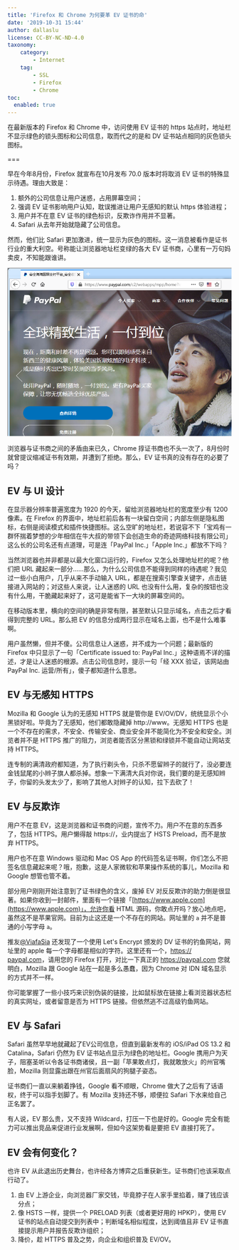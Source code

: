 ```yaml
---
title: 'Firefox 和 Chrome 为何要革 EV 证书的命'
date: '2019-10-31 15:44'
author: dallaslu
license: CC-BY-NC-ND-4.0
taxonomy:
    category:
        - Internet
    tag:
        - SSL
        - Firefox
        - Chrome
toc:
  enabled: true
---
```


在最新版本的 Firefox 和 Chrome 中，访问使用 EV 证书的 https 站点时，地址栏不显示绿色的锁头图标和公司信息，取而代之的是和 DV 证书站点相同的灰色锁头图标。

===

早在今年8月份，Firefox 就宣布在10月发布 70.0 版本时将取消 EV 证书的特殊显示待遇。理由大致是：

1. 额外的公司信息让用户迷惑，占用屏幕空间；
2. 强调 EV 证书影响用户认知，耽误推进让用户无感知的默认 https 体验进程；
3. 用户并不在意 EV 证书的绿色标识，反欺诈作用并不显著。
4. Safari 从去年开始就隐藏了公司信息。

然而，他们比 Safari 更加激进，统一显示为灰色的图标。这一消息被看作是证书行业的重大利空。号称能让浏览器地址栏变绿的各大 EV 证书商，心里有一万句妈卖皮，不知能跟谁讲。

![firefox-paypal](firefox-paypal.png "firefox-paypal")

浏览器与证书商之间的矛盾由来已久，Chrome 㨃证书商也不头一次了，8月份时就曾提议缩减证书有效期，并遭到了拒绝。那么，EV 证书真的没有存在的必要了吗？

## EV 与 UI 设计

在显示器分辨率普遍宽度为 1920 的今天，留给浏览器地址栏的宽度至少有 1200 像素。在 Firefox 的界面中，地址栏前后各有一块留白空间；内部左侧是隐私图标，右侧是阅读模式和插件快捷图标。这么空旷的地址栏，若说容不下「宝鸡有一群怀揣着梦想的少年相信在牛大叔的带领下会创造生命的奇迹网络科技有限公司」这么长的公司名还有点道理，可是连「PayPal Inc.」「Apple Inc.」都放不下吗？

当然浏览器也并非都是以最大化窗口运行的，Firefox 又怎么处理地址栏的呢？他们把 URL 藏起来一部分……那么，为什么公司信息不能得到同样的待遇呢？我见过一些小白用户，几乎从来不手动输入 URL，都是在搜索引擎查关键字，点击链接进入网站的；对这些人来说，让人迷惑的 URL 也没有什么用，复杂的按钮也没有什么用，干脆藏起来好了，这可是能省下一大块的屏幕空间的。

在移动版本里，横向的空间的确是非常有限，甚至默认只显示域名，点击之后才看得到完整的 URL。那么把 EV 的信息分成两行显示在域名上面，也不是什么难事啊。

用户虽然懒，但并不傻。公司信息让人迷惑，并不成为一个问题；最新版的 Firefox 中只显示了一句「Certificate issued to: PayPal Inc.」这种语焉不详的描述，才是让人迷惑的根源。点击公司信息时，提示一句「经 XXX 验证，该网站由 PayPal Inc. 运营/所有」，傻子都知道什么意思。

## EV 与无感知 HTTPS

Mozilla 和 Google 认为的无感知 HTTPS 就是管你是 EV/OV/DV，统统显示个小黑锁好啦。毕竟为了无感知，他们都敢隐藏掉 http://www。无感知 HTTPS 也是一个不存在的需求，不安全、传输安全、商业安全并不能简化为不安全和安全。浏览者并不是 HTTPS 推广的阻力，浏览者能否区分黑锁和绿锁并不能自动让网站支持 HTTPS。

连专制的满清政府都知道，为了执行剃头令，只杀不愿留辫子的就行了，没必要连金钱鼠尾的小辫子旗人都杀掉。想象一下满清大兵对你说，我们要的是无感知辫子，你留的头发太少了，影响了其他人对辫子的认知，拉下去砍了！

## EV 与反欺诈

用户不在意 EV，这是浏览器和证书商的问题，宣传不力。用户不在意的东西多了，包括 HTTPS。用户懒得敲 https://，业内提出了 HSTS Preload，而不是放弃 HTTPS。

用户也不在意 Windows 驱动和 Mac OS App 的代码签名证书啊，你们怎么不把签名信息藏起来呢？哦，抱歉，这是人家微软和苹果操作系统的事儿，Mozilla 和 Google 想管也管不着。

部分用户刚刚开始注意到了证书绿色的含义，废掉 EV 对反反欺诈的助力倒是很显著。如果你收到一封邮件，里面有一个链接「[https://www.apple.com](https://www.аpple.com)」，允许你看 HTML 源码，你敢点开吗？放心地点吧，虽然这不是苹果官网。目前为止这还是一个不存在的网站。网址里的 `а` 并不是普通的小写字母 `a`。

推友[@ViafaSia](https://twitter.com/ViafaSia/status/854051035580481536) 还发现了一个使用 Let's Encrypt 颁发的 DV 证书的钓鱼网站，网址里的 apple 每一个字母都是相似的字符。这里还有一个，<https://раураӏ.com>，请用您的 Firefox 打开，对比一下真正的 <https://paypal.com> 您就明白，Mozilla 跟 Google 站在一起是多么愚蠢，因为 Chrome 对 IDN 域名显示的方式并不一样。

你可能掌握了一些小技巧来识别伪装的链接，比如鼠标放在链接上看浏览器状态栏的真实网址，或者留意是否为 HTTPS 链接。但依然逃不过高级钓鱼网站。

## EV 与 Safari

Safari 虽然早早地就藏起了EV公司信息，但直到最新发布的 iOS/iPad OS 13.2 和 Catalina，Safari 仍然为 EV 证书站点显示为绿色的地址栏。Google 携用户为天子，阻塞圣听以令各证书商诸侯，且一副「苹果敢点灯，我就敢放火」的州官嘴脸，Mozilla 则显露出跟在州官后面扇风的狗腿子姿态。

证书商们一直以来躺着挣钱，Google 看不顺眼，Chrome 做大了之后有了话语权，终于可以指手划脚了。有 Mozilla 支持还不够，顺便拉 Safari 下水来给自己正名罢了。

有人说，EV 那么贵，又不支持 Wildcard，打压一下也是好的。Google 完全有能力可以推出竞品来促进行业发展啊，但如今这架势看是要把 EV 直接打死了。

## EV 会有何变化？

也许 EV 从此退出历史舞台，也许经各方博弈之后重获新生。证书商们也该采取点行动了。

1. 由 EV 上游企业，向浏览器厂家交钱，毕竟脖子在人家手里掐着，赚了钱应该分点；
2. 像 HSTS 一样，提供一个 PRELOAD 列表（或者更好用的 HPKP），使用 EV 证书的站点自动提交到列表中；判断域名相似程度，达到阈值且非 EV 证书直接提示用户并报告反欺诈组织；
3. 降价，趁 HTTPS 普及之势，向企业和组织普及 EV/OV。
